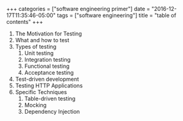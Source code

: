 +++
categories = ["software engineering primer"]
date = "2016-12-17T11:35:46-05:00"
tags = ["software engineering"]
title = "table of contents"
+++
1. The Motivation for Testing
1. What and how to test
1. Types of testing
    1. Unit testing
    1. Integration testing
    1. Functional testing
    1. Acceptance testing
1. Test-driven development
1. Testing HTTP Applications
1. Specific Techniques
    1. Table-driven testing
    1. Mocking
    1. Dependency Injection
